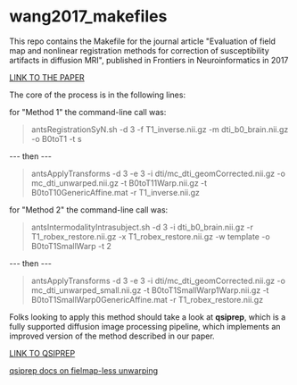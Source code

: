 # wang2017_makefiles

This repo contains the Makefile for the journal article "Evaluation of field map and nonlinear registration methods for correction of susceptibility artifacts in diffusion MRI", published in Frontiers in Neuroinformatics in 2017

[LINK TO THE PAPER](https://doi.org/10.3389/fninf.2017.00017)

The core of the process is in the following lines:

for "Method 1" the command-line call was:
>antsRegistrationSyN.sh -d 3 -f T1_inverse.nii.gz -m dti_b0_brain.nii.gz -o B0toT1 -t s

--- then ---

>antsApplyTransforms -d 3 -e 3 -i dti/mc_dti_geomCorrected.nii.gz -o mc_dti_unwarped.nii.gz -t B0toT11Warp.nii.gz -t B0toT10GenericAffine.mat -r T1_inverse.nii.gz


for "Method 2" the command-line call was:
>antsIntermodalityIntrasubject.sh -d 3 -i dti_b0_brain.nii.gz -r T1_robex_restore.nii.gz -x T1_robex_restore.nii.gz -w template -o B0toT1SmallWarp -t 2

--- then ---

>antsApplyTransforms -d 3 -e 3 -i dti/mc_dti_geomCorrected.nii.gz -o mc_dti_unwarped_small.nii.gz -t B0toT1SmallWarp1Warp.nii.gz -t B0toT1SmallWarp0GenericAffine.mat -r T1_robex_restore.nii.gz


Folks looking to apply this method should take a look at **qsiprep**, which is a fully supported diffusion image processing pipeline, which implements an improved version of the method described in our paper.

[LINK TO QSIPREP](https://github.com/pennbbl/qsiprep)

[qsiprep docs on fielmap-less unwarping](https://qsiprep.readthedocs.io/en/latest/api/index.html#sdc-fieldmapless)